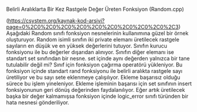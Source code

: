 Belirli Aralıklarta Bir Kez Rastgele Değer Üreten Fonksiyon (Random.cpp) 

(https://csystem.org/kaynak-kod-arsivi?page=0%2C0%2C0%2C0%2C0%2C0%2C0%2C0%2C0%2C0%2C3)
Aşağıdaki Random sınıfı fonksiyon nesnelerinin kullanımına güzel bir örnek oluşturuyor. 
Random isimli sınıfın iki private elemanı üretilecek rastgele sayıların en düşük ve en yüksek değerlerini tutuyor.
Sınıfın kurucu fonksiyonu ile bu değerler dışarıdan alınıyor. Sınıfın diğer elemanı ise standart set sınıfından bir nesne. 
set içinde aynı değerden yalnızca bir tane tutulabilir değil mi? Sınıf için fonksiyon çağırma operatörü yükleniyor. 
Bu fonksiyon içinde standart rand fonksiyonu ile belirli aralıkta rastgele sayı üretiliyor ve bu sayı sete eklenmeye çalışılıyor. Ekleme başarısız olduğu sürece bu işlem yineleniyor. 
Ekleme işleminin başarısı için set sınıfının insert fonksiyonunun geri dönüş değerinden faydalanılıyor.
Eğer artık üretilecek başka bir değer kalmamışsa fonksiyon içinde logic_error sınıfı türünden bir hata nesnesi gönderiliyor.
